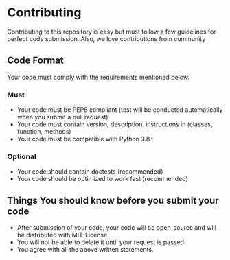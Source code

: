 # Contributing
Contributing to this repository is easy but must follow a few guidelines for perfect code submission. Also, we love
contributions from community

## Code Format
Your code must comply with the requirements mentioned below.

### Must
* Your code must be PEP8 compliant (test will be conducted automatically when you submit a pull request)
* Your code must contain version, description, instructions in (classes, function, methods)
* Your code must be compatible with Python 3.8+

### Optional
* Your code should contain doctests (recommended)
* Your code should be optimized to work fast (recommended)

## Things You should know before you submit your code
* After submission of your code, your code will be open-source and will be distributed with MIT-License.
* You will not be able to delete it until your request is passed.
* You agree with all the above written statements.
